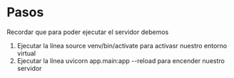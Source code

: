 # Pasos
Recordar que para poder ejecutar el servidor debemos
1. Ejecutar la línea source venv/bin/activate para activasr nuestro entorno virtual
2. Ejecutar la línea uvicorn app.main:app --reload para encender nuestro servidor